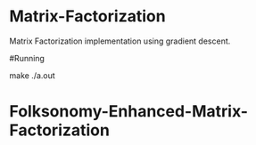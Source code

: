 # Matrix-Factorization
Matrix Factorization implementation using gradient descent.


#Running

make
./a.out
# Folksonomy-Enhanced-Matrix-Factorization
